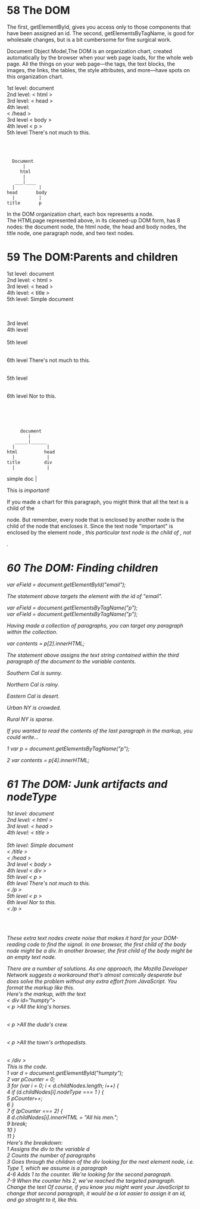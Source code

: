 # 58 The DOM

The first, getElementById, gives you access only to those components that have been assigned an id. The second, getElementsByTagName, is good for wholesale changes, but is a bit cumbersome for fine surgical work.

Document Object Model,The DOM is an organization chart, created automatically by the browser when your web page loads, for the whole web page. All the
things on your web page—the tags, the text blocks, the images, the links, the tables, the style attributes, and more—have spots on this organization chart. 

1st level: document<br>
2nd level: < html ><br>
3rd level: < head ><br>
4th level: <title><br>
5th level: Simple document<br></title><br>
< /head ><br>
3rd level < body ><br>
4th level < p ><br>5th level There's not much to this.<br>
</p><br>
</body><br> 
</html>

      Document
          |
         html
          |
       ___|____
      |         |
    head       body
      |         |
    title       p

In the DOM organization chart, each box represents a node.<br>
The HTMLpage represented above, in its cleaned-up DOM form, has 8 nodes: the document node,
the html node, the head and body nodes, the title node,
one paragraph node, and two text nodes.

# 59 The DOM:Parents and children

1st level: document <br>
2nd level: < html > <br>
3rd level: < head ><br>
4th level: < title ><br> 
5th level: Simple document<br>
</title><br></head><br>3rd level <body><br>
4th level <div><br>  
5th level <p><br>  
6th level There's not much to this.<br>  
</p><br>  
5th level <p><br>  
6th level Nor to this.<br>  
</p>
<br> 
</div><br>  
</body>
<br> 
</html>

         document
            |
       _____|______
      |            |
    html          head
      |            |
    title         div
      |            |
   simple doc      |
                  

<p>This is <em>important</em>!</p>

If you made a chart for this paragraph, you might think that all the text is a child of the <p>
node. But remember, every node that is enclosed by another node is the child of the node that
encloses it. Since the text node "important" is enclosed by the element node <em>, this
particular text node is the child of <em>, not <p>.

# 60 The DOM: Finding children

var eField = document.getElementById("email");

The statement above targets the element with the id of "email".

var eField = document.getElementsByTagName("p");
<br>var eField = document.getElementsByTagName("p");

Having made a collection of paragraphs, you can target any paragraph within the collection.

var contents = p[2].innerHTML;

The statement above assigns the text string contained within the third paragraph of the document to the variable contents.

<body>

<div id="cal">

<p>Southern Cal is sunny.</p>

<p>Northern Cal is rainy.</p>

<p>Eastern Cal is desert.</p>

  </div>

<div id="ny">

<p>Urban NY is crowded.</p>

<p>Rural NY is sparse.</p>

</div>

</body>

If you wanted to read the contents of the last paragraph in the markup, you could write...

1 var p = document.getElementsByTagName("p");

2 var contents = p[4].innerHTML;

# 61 The DOM: Junk artifacts and nodeType

1st level: document<br>
2nd level: < html ><br>
3rd level: < head ><br>
4th level: < title ><br><br>
5th level: Simple document<br>
< /title ><br>
< /head ><br>
3rd level < body ><br>
4th level < div ><br>5th level < p ><br>
6th level There's not much to this.<br>
< /p ><br>
5th level < p ><br>
6th level Nor to this.
<br>< /p >
<br></div><br>
</body><br>
</html>

These extra text nodes create noise that makes it hard for your DOM-reading code to find
the signal. In one browser, the first child of the body node might be a div. In another browser,
the first child of the body might be an empty text node.

There are a number of solutions. As one approach, the Mozilla Developer Network
suggests a workaround that's almost comically desperate but does solve the problem without
any extra effort from JavaScript. You format the markup like this.
<br>
Here's the markup, with the text <br>
< div id="humpty"><br>< p >All the king's horses.</p><br>< p >All the dude's crew.</p><br>< p >All the town's orthopedists.</p><br>< /div ><br>
This is the code.<br>
1 var d = document.getElementById("humpty");<br>
2 var pCounter = 0;<br>
3 for (var i = 0; i < d.childNodes.length; i++) {<br>
4 if (d.childNodes[i].nodeType === 1 ) {<br>
5 pCounter++;<br> 
6 }<br>
7 if (pCounter === 2) {<br>
8 d.childNodes[i].innerHTML = "All his men.";<br>
9 break;<br>
10 }<br>
11 }<br>
Here's the breakdown:<br>
1 Assigns the div to the variable d<br>
2 Counts the number of paragraphs<br>
3 Goes through the children of the div looking for the next element node, i.e. Type 1,
which we assume is a paragraph<br>
4-6 Adds 1 to the counter. We're looking for the second paragraph.<br>
7-9 When the counter hits 2, we've reached the targeted paragraph. Change the text
Of course, if you know you might want your JavaScript to change that second paragraph,
it would be a lot easier to assign it an id, and go straight to it, like this.
